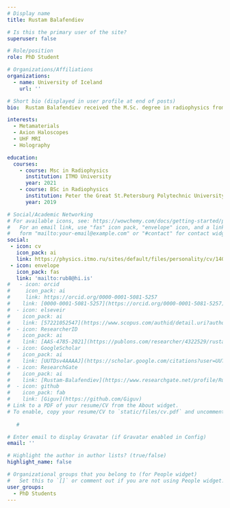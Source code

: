 ```yaml
---
# Display name
title: Rustam Balafendiev

# Is this the primary user of the site?
superuser: false

# Role/position
role: PhD Student

# Organizations/Affiliations
organizations:
  - name: University of Iceland
    url: ''

# Short bio (displayed in user profile at end of posts)
bio:  Rustam Balafendiev received the M.Sc. degree in radiophysics from the School of Physics and Engineering, ITMO University, Saint Petersburg, Russia, in 2021. His current research interests include novel applications of wire metamaterials and holography experiments.

interests:
  - Metamaterials
  - Axion Haloscopes
  - UHF MRI
  - Holography

education:
  courses:
    - course: Msc in Radiophysics
      institution: ITMO University
      year: 2021
    - course: BSc in Radiophysics
      institution: Peter the Great St.Petersburg Polytechnic University
      year: 2019

# Social/Academic Networking
# For available icons, see: https://wowchemy.com/docs/getting-started/page-builder/#icons
#   For an email link, use "fas" icon pack, "envelope" icon, and a link in the
#   form "mailto:your-email@example.com" or "#contact" for contact widget.
social:
 - icon: cv
   icon_pack: ai
   link: https://physics.itmo.ru/sites/default/files/personality/cv/14038.pdf
 - icon: envelope
   icon_pack: fas
   link: 'mailto:rub8@hi.is'
#   - icon: orcid
#     icon_pack: ai
#     link: https://orcid.org/0000-0001-5081-5257
#    link: [0000-0001-5081-5257](https://orcid.org/0000-0001-5081-5257)
#  - icon: elseveir
#    icon_pack: ai
#    link: [57221052547](https://www.scopus.com/authid/detail.uri?authorId=57221052547)
#  - icon: ResearcherID
#    icon_pack: ai
#    link: [AAS-4785-2021](https://publons.com/researcher/4322529/rustam-balafendiev/)
#  - icon: GoogleScholar
#    icon_pack: ai
#    link: [UUTDsv4AAAAJ](https://scholar.google.com/citations?user=UUTDsv4AAAAJ)
#  - icon: ResearchGate
#    icon_pack: ai
#    link: [Rustam-Balafendiev](https://www.researchgate.net/profile/Rustam-Balafendiev)
#  - icon: github
#    icon_pack: fab
#    link: [Giguv](https://github.com/Giguv)
# Link to a PDF of your resume/CV from the About widget.
# To enable, copy your resume/CV to `static/files/cv.pdf` and uncomment the lines below.
 
   # 

# Enter email to display Gravatar (if Gravatar enabled in Config)
email: ''

# Highlight the author in author lists? (true/false)
highlight_name: false

# Organizational groups that you belong to (for People widget)
#   Set this to `[]` or comment out if you are not using People widget.
user_groups:
  - PhD Students
---
```

